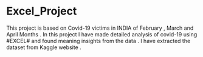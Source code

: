 # Excel_Project
This  project is based on Covid-19  victims in INDIA of  February , March and April Months . In this project I have made detailed analysis of covid-19 using #EXCEL# and found meaning insights from the data . I have extracted the dataset from Kaggle website .
